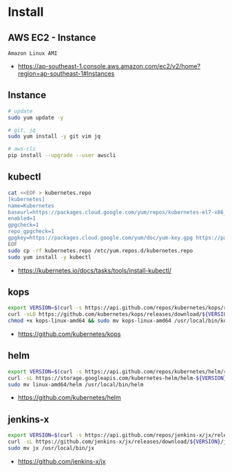 # Install

## AWS EC2 - Instance
```
Amazon Linux AMI
```
* https://ap-southeast-1.console.aws.amazon.com/ec2/v2/home?region=ap-southeast-1#Instances

## Instance
```bash
# update
sudo yum update -y

# git, jq
sudo yum install -y git vim jq

# aws-cli
pip install --upgrade --user awscli
```

## kubectl
```bash
cat <<EOF > kubernetes.repo
[kubernetes]
name=Kubernetes
baseurl=https://packages.cloud.google.com/yum/repos/kubernetes-el7-x86_64
enabled=1
gpgcheck=1
repo_gpgcheck=1
gpgkey=https://packages.cloud.google.com/yum/doc/yum-key.gpg https://packages.cloud.google.com/yum/doc/rpm-package-key.gpg
EOF
sudo cp -rf kubernetes.repo /etc/yum.repos.d/kubernetes.repo
sudo yum install -y kubectl
```
* https://kubernetes.io/docs/tasks/tools/install-kubectl/

## kops
```bash
export VERSION=$(curl -s https://api.github.com/repos/kubernetes/kops/releases/latest | grep tag_name | cut -d'"' -f4)
curl -sLO https://github.com/kubernetes/kops/releases/download/${VERSION}/kops-linux-amd64
chmod +x kops-linux-amd64 && sudo mv kops-linux-amd64 /usr/local/bin/kops
```
* https://github.com/kubernetes/kops

## helm
```bash
export VERSION=$(curl -s https://api.github.com/repos/kubernetes/helm/releases/latest | grep tag_name | cut -d'"' -f4)
curl -sL https://storage.googleapis.com/kubernetes-helm/helm-${VERSION}-linux-amd64.tar.gz | tar xzv
sudo mv linux-amd64/helm /usr/local/bin/helm
```
* https://github.com/kubernetes/helm

## jenkins-x
```bash
export VERSION=$(curl -s https://api.github.com/repos/jenkins-x/jx/releases/latest | grep tag_name | cut -d'"' -f4)
curl -sL https://github.com/jenkins-x/jx/releases/download/${VERSION}/jx-linux-amd64.tar.gz | tar xzv 
sudo mv jx /usr/local/bin/jx
```
* https://github.com/jenkins-x/jx
